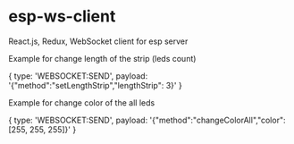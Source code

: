 # esp-ws-client
React.js, Redux, WebSocket client for esp server

Example for change length of the strip (leds count)

{
  type: 'WEBSOCKET:SEND',
  payload: '{"method":"setLengthStrip","lengthStrip": 3}'
}

Example for change color of the all leds

{
  type: 'WEBSOCKET:SEND',
  payload: '{"method":"changeColorAll","color":[255, 255, 255]}'
}
